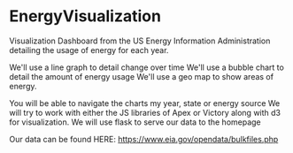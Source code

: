 # EnergyVisualization


Visualization Dashboard from the US Energy Information Administration detailing the usage of energy for each year. 

We'll use a line graph to detail change over time
We'll use a bubble chart to detail the amount of energy usage
We'll use a geo map to show areas of energy.

You will be able to navigate the charts my year, state or energy source
We will try to work with either the JS libraries of Apex or Victory along with d3 for visualization. 
We will use flask to serve our data to the homepage


Our data can be found HERE: https://www.eia.gov/opendata/bulkfiles.php
